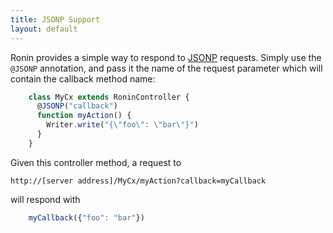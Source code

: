 ```yaml
---
title: JSONP Support
layout: default
---
```


Ronin provides a simple way to respond to [JSONP][2] requests. Simply use the
`@JSONP` annotation, and pass it the name of the request parameter which will
contain the callback method name:

```js
    class MyCx extends RoninController {
      @JSONP("callback")
      function myAction() {
        Writer.write("{\"foo\": \"bar\"}")
      }
    }
```

Given this controller method, a request to

`http://[server address]/MyCx/myAction?callback=myCallback`

will respond with

```js
    myCallback({"foo": "bar"})
```

   [2]: http://en.wikipedia.org/wiki/JSON#JSONP
